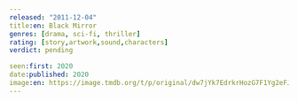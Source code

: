 ```yaml
---
released: "2011-12-04"
title:en: Black Mirror
genres: [drama, sci-fi, thriller]
rating: [story,artwork,sound,characters]
verdict: pending

seen:first: 2020
date:published: 2020
image:en: https://image.tmdb.org/t/p/original/dw7jYk7EdrkrHozG7F1Yg2eFJTm.jpg
---
```

